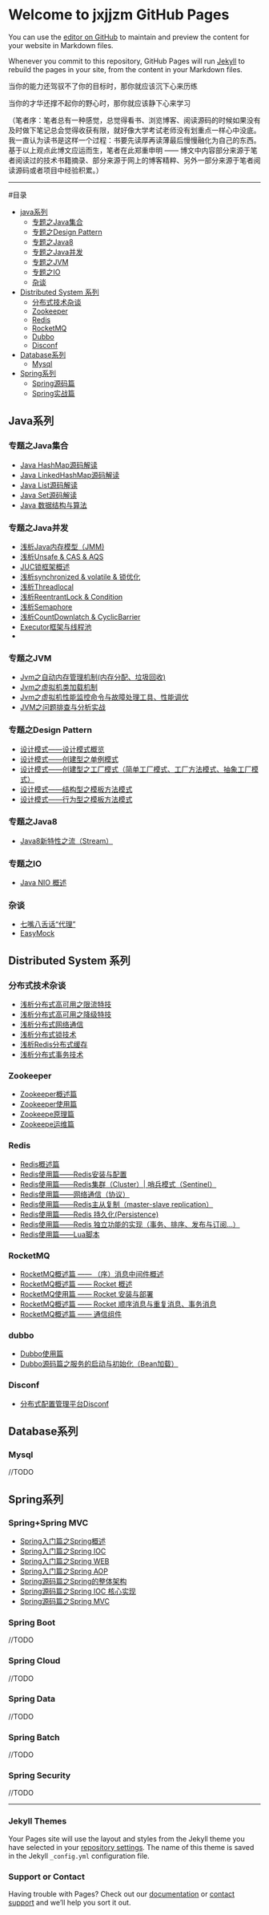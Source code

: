 # Welcome to jxjjzm GitHub Pages


You can use the [editor on GitHub](https://github.com/jxjjzm/jxjjzm.github.io/edit/master/README.md) to maintain and preview the content for your website in Markdown files.

Whenever you commit to this repository, GitHub Pages will run [Jekyll](https://jekyllrb.com/) to rebuild the pages in your site, from the content in your Markdown files.

当你的能力还驾驭不了你的目标时，那你就应该沉下心来历练

当你的才华还撑不起你的野心时，那你就应该静下心来学习

（笔者序：笔者总有一种感觉，总觉得看书、浏览博客、阅读源码的时候如果没有及时做下笔记总会觉得收获有限，就好像大学考试老师没有划重点一样心中没底。我一直认为读书是这样一个过程：书要先读厚再读薄最后慢慢融化为自己的东西。基于以上观点此博文应运而生，笔者在此郑重申明 —— 博文中内容部分来源于笔者阅读过的技术书籍摘录、部分来源于网上的博客精粹、另外一部分来源于笔者阅读源码或者项目中经验积累。）

***
#目录

* [java系列](#jxjjzm-java)
	* [专题之Java集合](#jxjjzm-java-collection)
	* [专题之Design Pattern](#jxjjzm-java-design-pattern)
	* [专题之Java8](#jxjjzm-java-java8)
	* [专题之Java并发](#jxjjzm-java-juc)
	* [专题之JVM](#jxjjzm-java-jvm)
	* [专题之IO](#jxjjzm-java-io)
	* [杂谈](#jxjjzm-java-other)
* [Distributed System 系列](#jxjjzm-distributed-system)
	* [分布式技术杂谈](#jxjjzm-distributed-system-talk)
	* [Zookeeper](#jxjjzm-distributed-system-zookeeper)
	* [Redis](#jxjjzm-distributed-system-redis)
	* [RocketMQ](#jxjjzm-distributed-system-rocketmq)
	* [Dubbo](#jxjjzm-distributed-system-dubbo)
	* [Disconf](#jxjjzm-distributed-system-disconf)
* [Database系列](#jxjjzm-database)
	* [Mysql](#jxjjzm-database-mysql)
* [Spring系列](#jxjjzm-dubbo)
	* [Spring源码篇](#jxjjzm-spring-code)
	* [Spring实战篇](#jxjjzm-spring-inAction)


<h2 id="jxjjzm-java">Java系列</h2>
<h3 id="jxjjzm-java-collection">专题之Java集合</h3>

- [Java HashMap源码解读](https://github.com/jxjjzm/jxjjzm.github.io/blob/master/Java%E7%B3%BB%E5%88%97/Collection/Java%20HashMap%E6%BA%90%E7%A0%81%E8%A7%A3%E8%AF%BB.md)
- [Java LinkedHashMap源码解读](https://github.com/jxjjzm/jxjjzm.github.io/blob/master/Java%E7%B3%BB%E5%88%97/Collection/Java%20LinkedHashMap%E6%BA%90%E7%A0%81%E8%A7%A3%E8%AF%BB.md)
- [Java List源码解读](https://github.com/jxjjzm/jxjjzm.github.io/blob/master/Java%E7%B3%BB%E5%88%97/Collection/Java%20List%E6%BA%90%E7%A0%81%E8%A7%A3%E8%AF%BB.md)
- [Java Set源码解读](https://github.com/jxjjzm/jxjjzm.github.io/blob/master/Java%E7%B3%BB%E5%88%97/Collection/Java%20Set%E6%BA%90%E7%A0%81%E8%A7%A3%E8%AF%BB.md)
- [Java 数据结构与算法](https://github.com/jxjjzm/jxjjzm.github.io/blob/master/Java%E7%B3%BB%E5%88%97/Collection/Java%20%E6%95%B0%E6%8D%AE%E7%BB%93%E6%9E%84%E4%B8%8E%E7%AE%97%E6%B3%95.md)

<h3 id="jxjjzm-java-juc">专题之Java并发</h3>

- [浅析Java内存模型（JMM)](https://github.com/jxjjzm/jxjjzm.github.io/blob/master/Java%E7%B3%BB%E5%88%97/Concurrent/%E6%B5%85%E6%9E%90Java%E5%86%85%E5%AD%98%E6%A8%A1%E5%9E%8B.md)
- [浅析Unsafe & CAS & AQS](https://github.com/jxjjzm/jxjjzm.github.io/blob/master/Java%E7%B3%BB%E5%88%97/Concurrent/%E6%B5%85%E6%9E%90Unsafe%20%26%20CAS%20%26%20AQS.md)
- [JUC锁框架概述](https://github.com/jxjjzm/jxjjzm.github.io/blob/master/Java%E7%B3%BB%E5%88%97/Concurrent/JUC%E9%94%81%E6%A1%86%E6%9E%B6%E6%A6%82%E8%BF%B0.md)
- [浅析synchronized & volatile & 锁优化](https://github.com/jxjjzm/jxjjzm.github.io/blob/master/Java%E7%B3%BB%E5%88%97/Concurrent/%E6%B5%85%E6%9E%90synchronized%20%26%20volatile%20%26%20%E9%94%81%E4%BC%98%E5%8C%96.md)
- [浅析Threadlocal](https://github.com/jxjjzm/jxjjzm.github.io/blob/master/Java%E7%B3%BB%E5%88%97/Concurrent/%E6%B5%85%E6%9E%90Threadlocal.md)
- [浅析ReentrantLock & Condition](https://github.com/jxjjzm/jxjjzm.github.io/blob/master/Java%E7%B3%BB%E5%88%97/Concurrent/%E6%B5%85%E6%9E%90ReentrantLock%20%26%20Condition.md)
- [浅析Semaphore](https://github.com/jxjjzm/jxjjzm.github.io/blob/master/Java%E7%B3%BB%E5%88%97/Concurrent/%E6%B5%85%E6%9E%90Semaphore.md)
- [浅析CountDownlatch & CyclicBarrier](https://github.com/jxjjzm/jxjjzm.github.io/blob/master/Java%E7%B3%BB%E5%88%97/Concurrent/%E6%B5%85%E6%9E%90CountDownlatch%20%26%20CyclicBarrier.md)
- [Executor框架与线程池](https://github.com/jxjjzm/jxjjzm.github.io/blob/master/Java%E7%B3%BB%E5%88%97/Concurrent/Executor%E6%A1%86%E6%9E%B6%E4%B8%8E%E7%BA%BF%E7%A8%8B%E6%B1%A0.md)
- []()

<h3 id="jxjjzm-java-jvm">专题之JVM</h3>


- [Jvm之自动内存管理机制(内存分配、垃圾回收)](https://github.com/jxjjzm/jxjjzm.github.io/blob/master/Java%E7%B3%BB%E5%88%97/Jvm/Jvm%E4%B9%8B%E8%87%AA%E5%8A%A8%E5%86%85%E5%AD%98%E7%AE%A1%E7%90%86%E6%9C%BA%E5%88%B6(%E5%86%85%E5%AD%98%E5%88%86%E9%85%8D%E3%80%81%E5%9E%83%E5%9C%BE%E5%9B%9E%E6%94%B6).md)
- [Jvm之虚拟机类加载机制](https://github.com/jxjjzm/jxjjzm.github.io/blob/master/Java%E7%B3%BB%E5%88%97/Jvm/Jvm%E4%B9%8B%E8%99%9A%E6%8B%9F%E6%9C%BA%E7%B1%BB%E5%8A%A0%E8%BD%BD%E6%9C%BA%E5%88%B6.md)
- [Jvm之虚拟机性能监控命令与故障处理工具、性能调优](https://github.com/jxjjzm/jxjjzm.github.io/blob/master/Java%E7%B3%BB%E5%88%97/Jvm/Jvm%E4%B9%8B%E8%99%9A%E6%8B%9F%E6%9C%BA%E6%80%A7%E8%83%BD%E7%9B%91%E6%8E%A7%E5%91%BD%E4%BB%A4%E4%B8%8E%E6%95%85%E9%9A%9C%E5%A4%84%E7%90%86%E5%B7%A5%E5%85%B7.md)
- [JVM之问题排查与分析实战](https://github.com/jxjjzm/jxjjzm.github.io/blob/master/Java%E7%B3%BB%E5%88%97/Jvm/JVM%E4%B9%8B%E9%97%AE%E9%A2%98%E6%8E%92%E6%9F%A5%E4%B8%8E%E5%88%86%E6%9E%90%E5%AE%9E%E6%88%98.md)



<h3 id="jxjjzm-java-design-pattern">专题之Design Pattern</h3>

* [设计模式——设计模式概览](https://github.com/jxjjzm/jxjjzm.github.io/blob/master/Java%E7%B3%BB%E5%88%97/Design%20Pattern/%E8%AE%BE%E8%AE%A1%E6%A8%A1%E5%BC%8F%E2%80%94%E2%80%94%E8%AE%BE%E8%AE%A1%E6%A8%A1%E5%BC%8F%E6%A6%82%E8%A7%88.md)
* [设计模式——创建型之单例模式](https://github.com/jxjjzm/jxjjzm.github.io/blob/master/Java%E7%B3%BB%E5%88%97/Design%20Pattern/%E8%AE%BE%E8%AE%A1%E6%A8%A1%E5%BC%8F%E2%80%94%E2%80%94%E5%88%9B%E5%BB%BA%E5%9E%8B%E4%B9%8B%E5%8D%95%E4%BE%8B%E6%A8%A1%E5%BC%8F.md)
* [设计模式——创建型之工厂模式（简单工厂模式、工厂方法模式、抽象工厂模式）](https://github.com/jxjjzm/jxjjzm.github.io/blob/master/Java%E7%B3%BB%E5%88%97/Design%20Pattern/%E8%AE%BE%E8%AE%A1%E6%A8%A1%E5%BC%8F%E2%80%94%E2%80%94%E5%88%9B%E5%BB%BA%E5%9E%8B%E4%B9%8B%E5%B7%A5%E5%8E%82%E6%A8%A1%E5%BC%8F%EF%BC%88%E7%AE%80%E5%8D%95%E5%B7%A5%E5%8E%82%E6%A8%A1%E5%BC%8F%E3%80%81%E5%B7%A5%E5%8E%82%E6%96%B9%E6%B3%95%E6%A8%A1%E5%BC%8F%E3%80%81%E6%8A%BD%E8%B1%A1%E5%B7%A5%E5%8E%82%E6%A8%A1%E5%BC%8F%EF%BC%89.md)
* [设计模式——结构型之模板方法模式](https://github.com/jxjjzm/jxjjzm.github.io/blob/master/Java%E7%B3%BB%E5%88%97/Design%20Pattern/%E8%AE%BE%E8%AE%A1%E6%A8%A1%E5%BC%8F%E2%80%94%E2%80%94%E7%BB%93%E6%9E%84%E5%9E%8B%E4%B9%8B%E9%80%82%E9%85%8D%E5%99%A8%E6%A8%A1%E5%BC%8F.md)
* [设计模式——行为型之模板方法模式](https://github.com/jxjjzm/jxjjzm.github.io/blob/master/Java%E7%B3%BB%E5%88%97/Design%20Pattern/%E8%AE%BE%E8%AE%A1%E6%A8%A1%E5%BC%8F%E2%80%94%E2%80%94%E8%A1%8C%E4%B8%BA%E5%9E%8B%E4%B9%8B%E6%A8%A1%E6%9D%BF%E6%96%B9%E6%B3%95%E6%A8%A1%E5%BC%8F.md)


<h3 id="jxjjzm-java-java8">专题之Java8</h3>

* [Java8新特性之流（Stream）](https://github.com/jxjjzm/jxjjzm.github.io/blob/master/Java%E7%B3%BB%E5%88%97/Java8/Java8%E6%96%B0%E7%89%B9%E6%80%A7%E4%B9%8B%E6%B5%81%EF%BC%88Stream%EF%BC%89.md)

<h3 id="jxjjzm-java-io">专题之IO</h3>

* [Java NIO 概述](https://github.com/jxjjzm/jxjjzm.github.io/blob/master/Java%E7%B3%BB%E5%88%97/IO/Java%20NIO%20%E6%A6%82%E8%BF%B0.md)

<h3 id="jxjjzm-java-other">杂谈</h3>

* [七嘴八舌话“代理”](https://github.com/jxjjzm/jxjjzm.github.io/tree/master/Java%E7%B3%BB%E5%88%97/%E6%9D%82%E8%B0%88)
* [EasyMock](https://github.com/jxjjzm/jxjjzm.github.io/blob/master/Java%E7%B3%BB%E5%88%97/%E6%9D%82%E8%B0%88/EasyMock.md)



<h2 id="jxjjzm-distributed-system">Distributed System 系列</h2>

<h3 id="jxjjzm-distributed-system-talk">分布式技术杂谈</h3>

- [浅析分布式高可用之限流特技](https://github.com/jxjjzm/jxjjzm.github.io/blob/master/Distributed%20System/%E6%9D%82%E8%B0%88/%E6%B5%85%E6%9E%90%E5%88%86%E5%B8%83%E5%BC%8F%E9%AB%98%E5%8F%AF%E7%94%A8%E4%B9%8B%E9%99%90%E6%B5%81%E7%89%B9%E6%8A%80.md)
- [浅析分布式高可用之降级特技](https://github.com/jxjjzm/jxjjzm.github.io/blob/master/Distributed%20System/%E6%9D%82%E8%B0%88/%E6%B5%85%E6%9E%90%E5%88%86%E5%B8%83%E5%BC%8F%E9%AB%98%E5%8F%AF%E7%94%A8%E4%B9%8B%E9%99%8D%E7%BA%A7%E7%89%B9%E6%8A%80.md)
- [浅析分布式网络通信](https://github.com/jxjjzm/jxjjzm.github.io/blob/master/Distributed%20System/%E6%9D%82%E8%B0%88/%E6%B5%85%E6%9E%90%E5%88%86%E5%B8%83%E5%BC%8F%E7%BD%91%E7%BB%9C%E9%80%9A%E4%BF%A1.md)
- [浅析分布式锁技术](https://github.com/jxjjzm/jxjjzm.github.io/blob/master/Distributed%20System/%E6%9D%82%E8%B0%88/%E6%B5%85%E6%9E%90%E5%88%86%E5%B8%83%E5%BC%8F%E9%94%81%E6%8A%80%E6%9C%AF.md)
- [浅析Redis分布式缓存](https://github.com/jxjjzm/jxjjzm.github.io/blob/master/Distributed%20System/%E6%9D%82%E8%B0%88/%E6%B5%85%E6%9E%90Redis%E5%88%86%E5%B8%83%E5%BC%8F%E7%BC%93%E5%AD%98.md)
- [浅析分布式事务技术](https://github.com/jxjjzm/jxjjzm.github.io/blob/master/Distributed%20System/%E6%9D%82%E8%B0%88/%E6%B5%85%E6%9E%90%E5%88%86%E5%B8%83%E5%BC%8F%E4%BA%8B%E5%8A%A1%E6%8A%80%E6%9C%AF.md)


<h3 id="jxjjzm-distributed-system-zookeeper">Zookeeper</h3>

- [Zookeeper概述篇](https://github.com/jxjjzm/jxjjzm.github.io/blob/master/Distributed%20System/Zookeeper/Zookeeper%E6%A6%82%E8%BF%B0%E7%AF%87.md)
- [Zookeeper使用篇](https://github.com/jxjjzm/jxjjzm.github.io/blob/master/Distributed%20System/Zookeeper/Zookeeper%E4%BD%BF%E7%94%A8%E7%AF%87.md)
- [Zookeepe原理篇](https://github.com/jxjjzm/jxjjzm.github.io/blob/master/Distributed%20System/Zookeeper/Zookeepe%E5%8E%9F%E7%90%86%E7%AF%87.md)
- [Zookeepe运维篇](https://github.com/jxjjzm/jxjjzm.github.io/blob/master/Distributed%20System/Zookeeper/Zookeepe%E8%BF%90%E7%BB%B4%E7%AF%87.md)


<h3 id="jxjjzm-distributed-system-redis">Redis</h3>


* [Redis概述篇](https://github.com/jxjjzm/jxjjzm.github.io/blob/master/Distributed%20System/Redis/Redis%E6%A6%82%E8%BF%B0%E7%AF%87.md)
* [Redis使用篇——Redis安装与配置](https://github.com/jxjjzm/jxjjzm.github.io/blob/master/Distributed%20System/Redis/Redis%E4%BD%BF%E7%94%A8%E7%AF%87%E2%80%94%E2%80%94Redis%E5%AE%89%E8%A3%85%E4%B8%8E%E9%85%8D%E7%BD%AE.md)
* [Redis使用篇——Redis集群（Cluster）| 哨兵模式（Sentinel）](https://github.com/jxjjzm/jxjjzm.github.io/blob/master/Distributed%20System/Redis/Redis%E4%BD%BF%E7%94%A8%E7%AF%87%E2%80%94%E2%80%94Redis%E9%9B%86%E7%BE%A4%EF%BC%88Cluster%EF%BC%89%20%E5%93%A8%E5%85%B5%E6%A8%A1%E5%BC%8F%EF%BC%88Sentinel%EF%BC%89.md)
* [Redis使用篇——网络通信（协议）](https://github.com/jxjjzm/jxjjzm.github.io/blob/master/Distributed%20System/Redis/Redis%E4%BD%BF%E7%94%A8%E7%AF%87%E2%80%94%E2%80%94%E7%BD%91%E7%BB%9C%E9%80%9A%E4%BF%A1%EF%BC%88%E5%8D%8F%E8%AE%AE%EF%BC%89.md)
* [Redis使用篇——Redis主从复制（master-slave replication）](https://github.com/jxjjzm/jxjjzm.github.io/blob/master/Distributed%20System/Redis/Redis%E4%BD%BF%E7%94%A8%E7%AF%87%E2%80%94%E2%80%94Redis%E4%B8%BB%E4%BB%8E%E5%A4%8D%E5%88%B6%EF%BC%88master-slave%20replication%EF%BC%89.md)
* [Redis使用篇——Redis 持久化(Persistence)](https://github.com/jxjjzm/jxjjzm.github.io/blob/master/Distributed%20System/Redis/Redis%E4%BD%BF%E7%94%A8%E7%AF%87%E2%80%94%E2%80%94Redis%20%E6%8C%81%E4%B9%85%E5%8C%96(Persistence).md)
* [Redis使用篇——Redis 独立功能的实现（事务、排序、发布与订阅...）](https://github.com/jxjjzm/jxjjzm.github.io/blob/master/Distributed%20System/Redis/Redis%E4%BD%BF%E7%94%A8%E7%AF%87%E2%80%94%E2%80%94Redis%20%E7%8B%AC%E7%AB%8B%E5%8A%9F%E8%83%BD%E7%9A%84%E5%AE%9E%E7%8E%B0%EF%BC%88%E4%BA%8B%E5%8A%A1%E3%80%81%E6%8E%92%E5%BA%8F%E3%80%81%E5%8F%91%E5%B8%83%E4%B8%8E%E8%AE%A2%E9%98%85...%EF%BC%89.md)
* [Redis使用篇——Lua脚本](https://github.com/jxjjzm/jxjjzm.github.io/blob/master/Distributed%20System/Redis/Redis%E4%BD%BF%E7%94%A8%E7%AF%87%E2%80%94%E2%80%94Lua%E8%84%9A%E6%9C%AC.md)


<h3 id="jxjjzm-distributed-system-rocketmq">RocketMQ</h3>

- [RocketMQ概述篇 —— （序）消息中间件概述](https://github.com/jxjjzm/jxjjzm.github.io/blob/master/Distributed%20System/RocketMQ/RocketMQ%E6%A6%82%E8%BF%B0%E7%AF%87%20%E2%80%94%E2%80%94%20%EF%BC%88%E5%BA%8F%EF%BC%89%E6%B6%88%E6%81%AF%E4%B8%AD%E9%97%B4%E4%BB%B6%E6%A6%82%E8%BF%B0.md)
- [RocketMQ概述篇 —— Rocket 概述](https://github.com/jxjjzm/jxjjzm.github.io/blob/master/Distributed%20System/RocketMQ/RocketMQ%E6%A6%82%E8%BF%B0%E7%AF%87%20%E2%80%94%E2%80%94%20Rocket%20%E6%A6%82%E8%BF%B0.md)
- [RocketMQ使用篇 —— Rocket 安装与部署](https://github.com/jxjjzm/jxjjzm.github.io/blob/master/Distributed%20System/RocketMQ/RocketMQ%E4%BD%BF%E7%94%A8%E7%AF%87%20%E2%80%94%E2%80%94%20Rocket%20%E5%AE%89%E8%A3%85%E4%B8%8E%E9%83%A8%E7%BD%B2.md)
- [RocketMQ概述篇 —— Rocket 顺序消息与重复消息、事务消息](https://github.com/jxjjzm/jxjjzm.github.io/blob/master/Distributed%20System/RocketMQ/RocketMQ%E6%A6%82%E8%BF%B0%E7%AF%87%20%E2%80%94%E2%80%94%20Rocket%20%E9%A1%BA%E5%BA%8F%E6%B6%88%E6%81%AF%E4%B8%8E%E9%87%8D%E5%A4%8D%E6%B6%88%E6%81%AF%E3%80%81%E4%BA%8B%E5%8A%A1%E6%B6%88%E6%81%AF.md)
- [RocketMQ概述篇 —— 通信组件](https://github.com/jxjjzm/jxjjzm.github.io/blob/master/Distributed%20System/RocketMQ/RocketMQ%E6%A6%82%E8%BF%B0%E7%AF%87%20%E2%80%94%E2%80%94%20%E9%80%9A%E4%BF%A1%E7%BB%84%E4%BB%B6.md)



<h3 id="jxjjzm-distributed-system-dubbo">dubbo</h3>

* [Dubbo使用篇](https://github.com/jxjjzm/jxjjzm.github.io/blob/master/Distributed%20System/Dubbo/Dubbo%E4%BD%BF%E7%94%A8%E7%AF%87.md)
* [Dubbo源码篇之服务的启动与初始化（Bean加载）](https://github.com/jxjjzm/jxjjzm.github.io/blob/master/Distributed%20System/Dubbo/Dubbo%E6%BA%90%E7%A0%81%E7%AF%87%E4%B9%8B%E6%9C%8D%E5%8A%A1%E7%9A%84%E5%90%AF%E5%8A%A8%E4%B8%8E%E5%88%9D%E5%A7%8B%E5%8C%96%EF%BC%88Bean%E5%8A%A0%E8%BD%BD%EF%BC%89.md)


<h3 id="jxjjzm-distributed-system-disconf">Disconf</h3>

- [分布式配置管理平台Disconf](https://github.com/jxjjzm/jxjjzm.github.io/blob/master/Distributed%20System/Disconf/%E5%88%86%E5%B8%83%E5%BC%8F%E9%85%8D%E7%BD%AE%E7%AE%A1%E7%90%86%E5%B9%B3%E5%8F%B0Disconf.md)



<h2 id="jxjjzm-database">Database系列</h2>
<h3 id="jxjjzm-database-mysql">Mysql</h3>
//TODO



<h2 id="jxjjzm-spring">Spring系列</h2>
<h3 id="jxjjzm-spring-mvc">Spring+Spring MVC</h3>

- [Spring入门篇之Spring概述](https://github.com/jxjjzm/jxjjzm.github.io/blob/master/Spring%E7%B3%BB%E5%88%97/Spring/Spring%E5%85%A5%E9%97%A8%E7%AF%87%E4%B9%8BSpring%E6%A6%82%E8%BF%B0.md)
- [Spring入门篇之Spring IOC](https://github.com/jxjjzm/jxjjzm.github.io/blob/master/Spring%E7%B3%BB%E5%88%97/Spring/Spring%E5%85%A5%E9%97%A8%E7%AF%87%E4%B9%8BSpring%20IOC.md)
- [Spring入门篇之Spring WEB](https://github.com/jxjjzm/jxjjzm.github.io/blob/master/Spring%E7%B3%BB%E5%88%97/Spring/Spring%E5%85%A5%E9%97%A8%E7%AF%87%E4%B9%8BSpring%20WEB.md)
- [Spring入门篇之Spring AOP](https://github.com/jxjjzm/jxjjzm.github.io/blob/master/Spring%E7%B3%BB%E5%88%97/Spring/Spring%E5%85%A5%E9%97%A8%E7%AF%87%E4%B9%8BSpring%20AOP.md)
- [Spring源码篇之Spring的整体架构](https://github.com/jxjjzm/jxjjzm.github.io/blob/master/Spring%E7%B3%BB%E5%88%97/Spring/Spring%E6%BA%90%E7%A0%81%E7%AF%87%E4%B9%8BSpring%20%E6%95%B4%E4%BD%93%E6%9E%B6%E6%9E%84.md)
- [Spring源码篇之Spring IOC 核心实现](https://github.com/jxjjzm/jxjjzm.github.io/blob/master/Spring%E7%B3%BB%E5%88%97/Spring/Spring%E6%BA%90%E7%A0%81%E7%AF%87%E4%B9%8BSpring%20IOC%20%E6%A0%B8%E5%BF%83%E5%AE%9E%E7%8E%B0.md)
- [Spring源码篇之Spring MVC](https://github.com/jxjjzm/jxjjzm.github.io/blob/master/Spring%E7%B3%BB%E5%88%97/Spring/Spring%E6%BA%90%E7%A0%81%E7%AF%87%E4%B9%8BSpring%20MVC.md)




<h3 id="jxjjzm-spring-boot">Spring Boot</h3>
//TODO
<h3 id="jxjjzm-spring-mvc">Spring Cloud</h3>
//TODO
<h3 id="jxjjzm-spring-mvc">Spring Data</h3>
//TODO
<h3 id="jxjjzm-spring-mvc">Spring Batch</h3>
//TODO
<h3 id="jxjjzm-spring-mvc">Spring Security</h3>
//TODO






* * *
### Jekyll Themes

Your Pages site will use the layout and styles from the Jekyll theme you have selected in your [repository settings](https://github.com/jxjjzm/jxjjzm.github.io/settings). The name of this theme is saved in the Jekyll `_config.yml` configuration file.

### Support or Contact

Having trouble with Pages? Check out our [documentation](https://help.github.com/categories/github-pages-basics/) or [contact support](https://github.com/contact) and we’ll help you sort it out.
